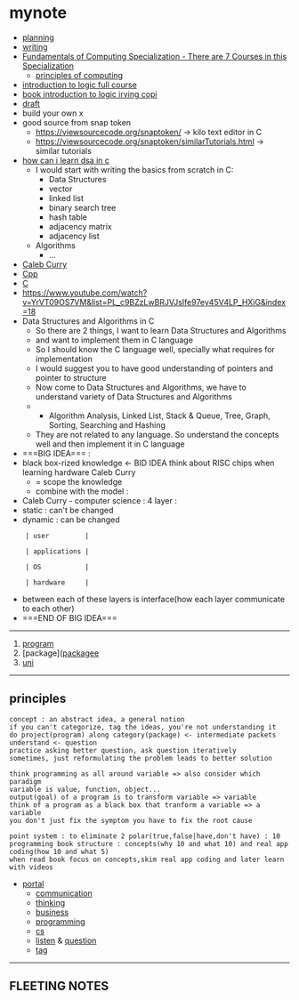 # mynote
- [planning](planning)
- [writing](writing)
- [Fundamentals of Computing Specialization - There are 7 Courses in this Specialization](https://www.coursera.org/specializations/computer-fundamentals#courses)
  - [principles of computing](principles-of-computing)
- [introduction to logic full course](introduction-to-logic-full-course)
- [book introduction to logic irving copi](book-introduction-to-logic-irving-copi)
- [draft](draft)
- build your own x
- good source from snap token
  - https://viewsourcecode.org/snaptoken/ -> kilo text editor in C
  - https://viewsourcecode.org/snaptoken/similarTutorials.html -> similar tutorials
- [how can i learn dsa in c](https://www.quora.com/How-can-I-learn-Data-Structure-and-Algorithm-in-C-language)
  - I would start with writing the basics from scratch in C:
    - Data Structures
    - vector
    - linked list
    - binary search tree
    - hash table
    - adjacency matrix
    - adjacency list
  - Algorithms
    - ...
- [Caleb Curry](Caleb-Curry)
- [Cpp](Cpp)
- [C](C)
- https://www.youtube.com/watch?v=YrVT09OS7VM&list=PL_c9BZzLwBRJVJsIfe97ey45V4LP_HXiG&index=18
- Data Structures and Algorithms in C
  - So there are 2 things, I want to learn Data Structures and Algorithms
  - and want to implement them in C language
  - So I should know the C language well, specially what requires for implementation
  - I would suggest you to have good understanding of pointers and pointer to structure
  - Now come to Data Structures and Algorithms, we have to understand variety of Data Structures and Algorithms
  - - Algorithm Analysis, Linked List, Stack & Queue, Tree, Graph, Sorting, Searching and Hashing
  - They are not related to any language. So understand the concepts well and then implement it in C language
- ===BIG IDEA=== :
- black box-rized knowledge <- BID IDEA think about RISC chips when learning hardware Caleb Curry
  - = scope the knowledge
  - combine with the model :
- Caleb Curry - computer science : 4 layer :
- static : can't be changed
- dynamic : can be changed

```
    | user         |

    | applications |

    | OS           |

    | hardware     |
```

- between each of these layers is interface(how each layer communicate to each other)
- ===END OF BIG IDEA===
---

1. [program](program)
2. [package]([packagee](packagee)
3. [uni](uni)

---

## principles

```
concept : an abstract idea, a general notion
if you can't categorize, tag the ideas, you're not understanding it
do project(program) along category(package) <- intermediate packets
understand <- question
practice asking better question, ask question iteratively
sometimes, just reformulating the problem leads to better solution

think programming as all around variable => also consider which paradigm
variable is value, function, object...
output(goal) of a program is to transform variable => variable
think of a program as a black box that tranform a variable => a variable
you don't just fix the symptom you have to fix the root cause

point system : to eliminate 2 polar(true,false|have,don't have) : 10
programming book structure : concepts(why 10 and what 10) and real app coding(how 10 and what 5)
when read book focus on concepts,skim real app coding and later learn with videos
```

- [portal](portal)
  - [communication](communication)
  - [thinking](thinking)
  - [business](business)
  - [programming](programming)
  - [cs](cs)
  - [listen](listen) & [question](question)
  - [tag](tag)

---

## FLEETING NOTES
